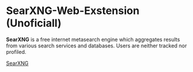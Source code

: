# SearXNG-Web-Exstension (Unoficiall)
**SearXNG** is a free internet metasearch engine which aggregates results from various search services and databases. Users are neither tracked nor profiled.

<a href="https://github.com/searxng/searxng">SearXNG</a>
